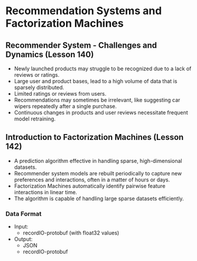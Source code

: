# Recommendation Systems and Factorization Machines

## Recommender System - Challenges and Dynamics (Lesson 140)
- Newly launched products may struggle to be recognized due to a lack of reviews or ratings.
- Large user and product bases, lead to a high volume of data that is sparsely distributed.
- Limited ratings or reviews from users.
- Recommendations may sometimes be irrelevant, like suggesting car wipers repeatedly after a single purchase.
- Continuous changes in products and user reviews necessitate frequent model retraining.

## Introduction to Factorization Machines (Lesson 142)

- A prediction algorithm effective in handling sparse, high-dimensional datasets.
- Recommender system models are rebuilt periodically to capture new preferences and interactions, often in a matter of hours or days.
- Factorization Machines automatically identify pairwise feature interactions in linear time.
- The algorithm is capable of handling large sparse datasets efficiently.

### Data Format
- Input:
    - recordIO-protobuf (with float32 values)
- Output:
    - JSON
    - recordIO-protobuf

